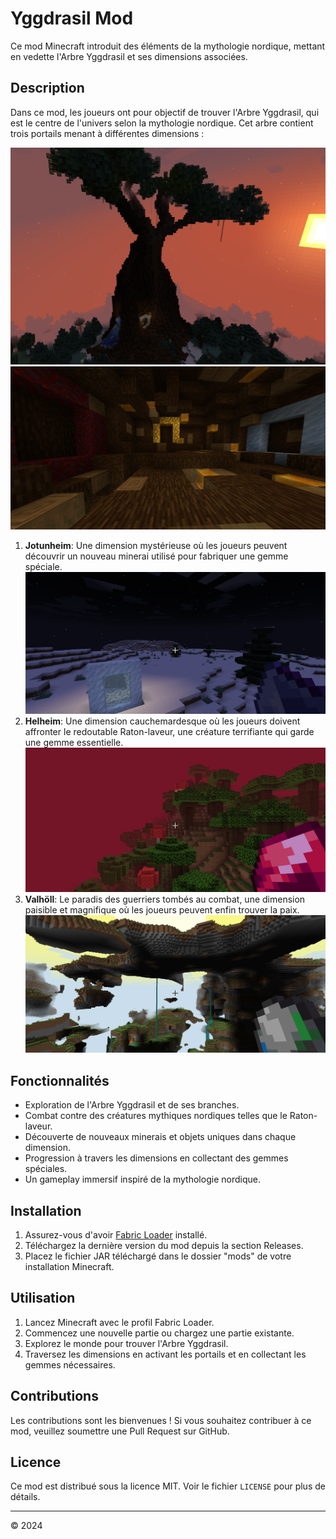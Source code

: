 # Yggdrasil Mod

Ce mod Minecraft introduit des éléments de la mythologie nordique, mettant en vedette l'Arbre Yggdrasil et ses dimensions associées.

## Description

Dans ce mod, les joueurs ont pour objectif de trouver l'Arbre Yggdrasil, qui est le centre de l'univers selon la mythologie nordique. Cet arbre contient trois portails menant à différentes dimensions :

![Yggdrasil](ressources/yggdrasil_up.png)
![Yggdrasil](ressources/yggdrasil_portal.png)

1. **Jotunheim**: Une dimension mystérieuse où les joueurs peuvent découvrir un nouveau minerai utilisé pour fabriquer une gemme spéciale.
![Jotunheim](ressources/jotunheim.png)
1. **Helheim**: Une dimension cauchemardesque où les joueurs doivent affronter le redoutable Raton-laveur, une créature terrifiante qui garde une gemme essentielle.
![Helheim](ressources/helheim.png)
1. **Valhöll**: Le paradis des guerriers tombés au combat, une dimension paisible et magnifique où les joueurs peuvent enfin trouver la paix.
![Valhöll](ressources/valholl.png)

## Fonctionnalités

- Exploration de l'Arbre Yggdrasil et de ses branches.
- Combat contre des créatures mythiques nordiques telles que le Raton-laveur.
- Découverte de nouveaux minerais et objets uniques dans chaque dimension.
- Progression à travers les dimensions en collectant des gemmes spéciales.
- Un gameplay immersif inspiré de la mythologie nordique.

## Installation

1. Assurez-vous d'avoir [Fabric Loader](https://fabricmc.net/use/) installé.
2. Téléchargez la dernière version du mod depuis la section Releases.
3. Placez le fichier JAR téléchargé dans le dossier "mods" de votre installation Minecraft.

## Utilisation

1. Lancez Minecraft avec le profil Fabric Loader.
2. Commencez une nouvelle partie ou chargez une partie existante.
3. Explorez le monde pour trouver l'Arbre Yggdrasil.
4. Traversez les dimensions en activant les portails et en collectant les gemmes nécessaires.

## Contributions

Les contributions sont les bienvenues ! Si vous souhaitez contribuer à ce mod, veuillez soumettre une Pull Request sur GitHub.

## Licence

Ce mod est distribué sous la licence MIT. Voir le fichier `LICENSE` pour plus de détails.

---

© 2024
